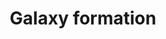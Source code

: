 ---
layout: post
title: Galaxy formation
description: >
sitemap: true
hide_last_modified: true
image:
  path:    /assets/img/posts/dearborn/dearborn.jpeg
  srcset:
    1920w: /assets/img/posts/dearborn/dearborn.jpeg
    960w: /assets/img/posts/dearborn/dearborn.jpeg
    480w: /assets/img/posts/dearborn/dearborn.jpeg
slug: research
---